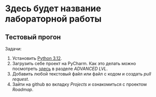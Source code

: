 # Здесь будет название лабораторной работы

## Тестовый прогон

Задачи:
1. Установить [Python 3.12](https://www.python.org/downloads/).
2. Загрузить себе проект на PyCharm. Как это делать можно посмотреть [здесь](https://teletype.in/@kurilkv/CodimGitHub#R7Xn) в разделе *ADVANCED LVL*.
3. Добавить любой текстовый файл или файл с кодом и создать *pull request*.
4. Зайти на github во вкладку *Projects* и ознакомиться с проектом *Roadmap*.
